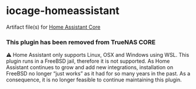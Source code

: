 [1]: https://homeassistant.io/
[ADR]: https://github.com/home-assistant/architecture/blob/6da4482d171f2ef04de9320d313526653b5818b4/adr/0016-home-assistant-core.md#0016-installation-method-home-assistant-core

# iocage-homeassistant

Artifact file(s) for [Home Assistant Core][ADR]

### This plugin has been removed from TrueNAS CORE

:warning: Home Assistant only supports Linux, OSX and Windows using WSL. This plugin runs in a FreeBSD jail, therefore it is not supported. As Home Assistant continues to grow and add new integrations, installation on FreeBSD no longer “just works” as it had for so many years in the past. As a consequence, it is no longer feasible to continue maintaining this plugin.
